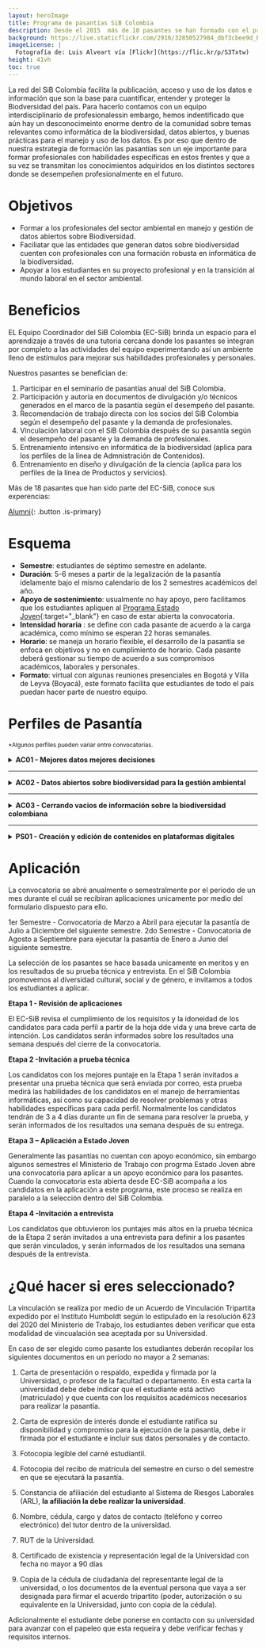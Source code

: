```yaml
---
layout: heroImage
title: Programa de pasantías SiB Colombia
description: Desde el 2015  más de 18 pasantes se han formado con el programa de pasantías.
background: https://live.staticflickr.com/2916/32850527984_dbf3cbee9d_b.jpg
imageLicense: |
  Fotografía de: Luis Alveart vía [Flickr](https://flic.kr/p/S3Txtw) 
height: 41vh
toc: true
---
```


La red del SiB Colombia facilita la publicación, acceso y uso de los datos e información que son la base para cuantificar, entender y proteger la Biodversidad del país. Para hacerlo contamos con un equipo interdisciplinario de profesionalessin embargo, hemos indentificado que aún hay un desconocimeinto enorme dentro de la comunidad sobre temas relevantes como informática de la biodiversidad, datos abiertos, y buenas prácticas para el manejo y uso de los datos. Es por eso que dentro de nuestra estrategia de formación las pasantías son un eje importante para formar profesionales con habilidades específicas en estos frentes y que a su vez se transmitan los conocimientos adquiridos en los distintos sectores donde se desempeñen profesionalmente en el futuro.


# Objetivos

* Formar a los profesionales del sector ambiental en manejo y gestión de datos abiertos sobre Biodiversidad.
* Faciliatar que las entidades que generan datos  sobre biodiversidad cuenten con profesionales con una formación robusta en informática de la biodiversidad.
* Apoyar a los estudiantes en su proyecto profesional y en la transición al mundo laboral en el sector ambiental.


# Beneficios

EL Equipo Coordinador del SiB Colombia (EC-SiB) brinda un espacio para el aprendizaje a través de una tutoria cercana donde los pasantes se integran por completo a las actividades del equipo experimentando así un ambiente lleno de estímulos para mejorar sus habilidades profesionales y personales.

Nuestros pasantes se benefician de:

1. Participar en el seminario de pasantías anual del SiB Colombia.
2. Participación y autoría en documentos de divulgación y/o técnicos generados en el marco de la pasantía según el desempeño del pasante.
3. Recomendación de trabajo directa con los socios del SiB Colombia según el desempeño del pasante y la demanda de profesionales.
4. Vinculación laboral con el SiB Colombia después de su pasantía según el desempeño del pasante y la demanda de profesionales.
5. Entrenamiento intensivo en informática de la biodiversidad (aplica para los perfiles de la línea de Admnistración de Contenidos).
6. Entrenamiento en diseño y divulgación de la ciencia (aplica para los perfiles de la línea de Productos y servicios).

Más de 18 pasantes que han sido parte del EC-SiB, conoce sus experencias:

[Alumni](/comunidad/formacion/alumni){: .button .is-primary}

# Esquema

- **Semestre**: estudiantes de séptimo semestre en adelante.
- **Duración**: 5-6 meses a partir de la legalización de la pasantía idelamente bajo el mismo calendario de los 2 semestres académicos del año.
- **Apoyo de sostenimiento**: usualmente no hay apoyo, pero facilitamos que los estudiantes apliquen al [Programa Estado Joven](https://www.mintrabajo.gov.co/empleo-y-pensiones/movilidad-y-formacion/estado-joven){:target="_blank"} en caso de estar abierta la convocatoria.
- **Intensidad horaria** : se define con cada pasante de acuerdo a la carga académica, como mínimo se esperan 22 horas semanales.
- **Horario**: se maneja un horario flexible, el desarrollo de la pasantía se enfoca en objetivos y no en cumplimiento de horario. Cada pasante deberá gestionar su tiempo de acuerdo a sus compromisos académicos, laborales y personales.
- **Formato**: virtual con algunas reuniones presenciales en Bogotá y Villa de Leyva (Boyacá), este formato facilita que estudiantes de todo el país puedan hacer parte de nuestro equipo.

# Perfiles de Pasantía
<sub>*Algunos perfiles pueden variar entre convocatorias.</sub>

<details>
    <summary markdown="span"><B>AC01 - Mejores datos mejores decisiones</B></summary>
    
<br>
<p>
Esta pasantía se enmarca en la temática de <b>Informática de la Biodiversidad</b> y busca realizar una <b>revisión retrospectiva de calidad</b>  de los datos sobre biodiversidad publicados a través del SiB Colombia con el objetivo de hacer actualizaciones y ajustes que aumenten el potencial de uso de estos datos, permitiendo así que estos sirvan para apoyar procesos de investigación, educación y la toma de decisiones.
</p>


<ul>
  <li><b>Carreras</b>: Biología, Ecología y afines.</li>
  <li><b>Habilidades</b>: uso de herramientas informáticas y de programación (excel, R, python, otros), buena redacción, creatividad para la resolución de problemas.</li>
  <li><b>Idiomas</b>: manejo básico-intermedio de Inglés.</li>
</ul> 
  
<p>
<b>Actividades</b>:
<ul>
  <li>Administrar e integrar datos e información sobre biodiversidad a través de diferentes herramientas de publicación en línea.</li>
  <li>Implementar herramientas informáticas para la validación, limpieza y mejora de la calidad de datos sobre biodiversidad. </li>
  <li>Participar en los procesos de publicación y el acceso libre a datos e información sobre biodiversidad.</li>
</ul> 
</p>


</details>

___

<details>
    <summary markdown="span"><B>AC02 - Datos abiertos sobre biodiversidad para la gestión ambiental</B></summary>
    
<br>
<p>
Esta pasantía se enmarca en la normativa ambiental del país <a href="https://www.minambiente.gov.co/images/normativa/app/decretos/4e-DECRETO%201076%20DE%202015%20MINAMBIENTE%20EXPIDE%20DECRETO%20%C3%9ANICO%20REGLAM.%20SECTOR%20AMBIENTE%20Y%20DESARROLLO%20SOSTENIBLE.pdf">decretos 1376 y 3016 de 2013 -hoy compilados en el[decreto 1076 de 2015</a> que regula la recolección de especímenes; y busca facilitar que los datos sobre biodiversidad generados bajo esta normativa se transformen en una herramienta de conocimiento más allá de los obligaciones legales y que a su ves les permita a los publicadores recibir crédito académido y demás beneficios asociados a la publciación a través del SiB Colombia.
</p>
  
<ul>
  <li><b>Carreras</b>: Biología, Ingeniería ambiental y afines.</li>
  <li><b>Habilidades</b>: uso de herramientas informáticas y de programación (excel, R, python, otros), buena redacción, conocimientos sobre gestión.</li> ambiental,creatividad para la resolución de problemas.</li>
  <li><b>Idiomas</b>: manejo básico-intermedio de Inglés.</li>
</ul>
  
<p>
<b>Actividades</b>:
  
<ul>
 <li>Administrar e integrar datos e información sobre biodiversidad asociados a diferentes permisos de recolección, facilitando el cumplimiento de la normativa ambiental.</li>
 <li>Generación de inventarios de los datos asociados a los permisos de recolección usando el lenguaje de programación de python.</li>
 <li>Implementar herramientas informáticas para la validación, limpieza y mejora de la calidad de datos sobre biodiversidad. </li>
 <li>Migrar datos sobre biodiversidad asociados a la normativa para que tengan mayor visibilidad y potencial de uso.</li>
</ul>
</p> 



</details>

___

<details>
    <summary markdown="span"><B>AC03 - Cerrando vacios de información sobre la biodiversidad colombiana</B></summary>
    
<br>
<p>
Esta pasantía busca facilitar la publicación de datos de diferentes grupos biológicos, zonas geográficas  o temáticas para los cuales existe muy poca o ningun tipo de información publciada de manera libre y gratuita. En cada convocatoria identificamos un aliado estratégico para trabajar sobre sus datos y asegurar que estos sean publicados con la mejor calidad posible. A la fecha hemos trabajado de la mano con la <a href="https://www.gbif.org/dataset/9f99a46b-d812-45a2-b51a-3f48f65357b5">Pontificia Universidad Javeriana</a> facilitando la publicación de datos de colecciones biológicas de microoganismos y con el <a href="https://obis.org/node/d2f71b1b-9138-4aba-ad8f-8327ac3d041e">INVEMAR</a> para la publicación de datos marino-costeros.
</p>
  
<ul>
  <li><b>Carreras</b>: Biología, Ecología y afines.</li>
  <li><b>Habilidades</b>: uso de herramientas informáticas y de programación (excel, R, python, otros), buena redacción, conocimientos sobre gestión ambiental,creatividad para la resolución de problemas.</li>
  <li><b>Idiomas</b>: manejo básico-intermedio de Inglés.</li>
</ul>
 
<p>
<b>Actividades</b>:
<ul>
  <li>Generación de perfiles para la publicación de un tipo de datos o fuente específica.</li>
  <li>Administrar e integrar datos e información sobre biodiversidad a través de diferentes herramientas de publicación en línea</li>
  <li>Implementar herramientas informáticas para la validación, limpieza y mejora de la calidad de datos sobre biodiversidad. </li>
  <li>Participar en los procesos de publicación y el acceso libre a datos e información sobre biodiversidad.</li>
</ul>
</p>
  
</details>

___

<details>
    <summary markdown="span"><B>PS01 - Creación y edición de contenidos en plataformas digitales</B></summary>
    
<br>
<p>
Esta pasantía busca el diseño e implementar estrategias de divulgación científica sobre la publicación, acceso y uso de datos abiertos sobre biodiversidad.
</p>
  
<ul>
  <li><b>Carreras</b>: Diseño Gráfico, Diseño Industrial, Diseño interactivo, Artes visuales, Animación.</li>
  <li><b>Habilidades</b>: manejo plataforma adobe, eedes sociales, páginas web y aplicativos móviles.</li>
  <li><b>Idiomas</b>: manejo básico-intermedio de Inglés.</li>
</ul>
  
<p>
<b>Actividades</b>:
<ul>
  <li>Crear, maquetar, preparar, editar y optimizar piezas de divulgación.</li>
  <li>Gestión de redes sociales.</li>
  <li>Creación de material fotográfico y/o audiovisual</li>
</ul>
</p>
  
</details>


# Aplicación

La convocatoria se abré  anualmente o semestralmente por el periodo de un mes durante el cuál se recibiran aplicaciones unicamente por medio del formulario dispuesto para ello.
  
  1er Semestre -  Convocatoria de Marzo a Abril para ejecutar la pasantía de Julio a Diciembre del siguiente semestre.
  2do Semestre -  Convocatoria de Agosto a Septiembre para ejecutar la pasantía de Enero a Junio del siguiente semestre.

La selección de los pasantes se hace basada unicamente en meritos y en los resultados de su prueba técnica y entrevista. En el SiB Colombia promovemos al diversidad cultural, social y de género, e invitamos a todos los estudiantes a aplicar.

**Etapa 1 - Revisión de aplicaciones**

  El EC-SiB revisa el cumplimiento de los requisitos y la idoneidad de los candidatos para cada perfil a partir de la hoja dde vida y una breve carta de intención. 
  Los candidatos serán informados sobre los resultados una semana después del cierre de la convocatoria.
  
**Etapa 2 -Invitación a prueba técnica** 

  Los candidatos  con los mejores puntaje en la Etapa 1 serán invitados a presentar una prueba técnica que será enviada por correo, esta prueba medirá las
  habilidades de los candidatos en el manejo de herramientas informáticas, así como su capacidad de resolver problemas y otras habilidades específicas para cada
  perfil. 
  Normalmente los candidatos tendrán de 3 a 4 días durante un fin de semana para resolver la prueba, y serán informados de los resultados una semana después de su entrega. 

**Etapa 3 – Aplicación a Estado Joven**

 Generalmente las pasantías no cuentan con apoyo económico, sin embargo algunos semestres el Ministerio de Trabajo con progrma Estado Joven abre una convocatoria para aplicar a un apoyo económico para los pasantes.
 Cuando la convocatoria esta abierta desde EC-SiB acompaña a los candidatos en la aplicación a este programa, este proceso se realiza en paralelo a la selección dentro del SiB Colombia.

**Etapa 4 -Invitación a entrevista** 

Los candidatos que obtuvieron los puntajes más altos en la prueba técnica de la Etapa 2 serán invitados a una entrevista para definir a los pasantes que serán vinculados, y serán informados de los resultados una semana después de la entrevista.
  

# ¿Qué hacer si eres seleccionado?

La vinculación se realiza por medio de un Acuerdo de Vinculación Tripartita expedido por el Instituto Humboldt según lo estipulado en la resolución 623 del 2020 del Ministerio de Trabajo, los estudiantes deben verificar que esta modalidad de vincualación sea aceptada por su Universidad.

En caso de ser elegido como pasante los estudiantes deberán recopilar los siguientes documentos en un periodo no mayor a 2 semanas:


1. Carta de presentación o respaldo, expedida y firmada por la Universidad, o profesor de la facultad o departamento. En esta carta la universidad debe debe indicar que el estudiante está activo (matriculado) y que cuenta con los requisitos académicos necesarios para realizar la pasantía.

2. Carta de expresión de interés donde el estudiante ratifica su disponibilidad y compromiso para la ejecución de la pasantía, debe ir firmada por el estudiante e incluir sus datos personales y de contacto.

3. Fotocopia legible del carné estudiantil.

4. Fotocopia del recibo de matrícula del semestre en curso o del semestre en que se ejecutará la pasantía.

5. Constancia de afiliación del estudiante al Sistema de Riesgos Laborales (ARL), **la afiliación la debe realizar la universidad**.

6. Nombre, cédula, cargo y datos de contacto (teléfono y correo electrónico) del tutor dentro de la universidad.

7. RUT de la Universidad.

8. Certificado de existencia y representación legal de la Universidad con fecha no mayor a 90 días

9. Copia de la cédula de ciudadanía del representante legal de la universidad, o los documentos de la eventual persona que vaya a ser designada para firmar el acuerdo tripartito (poder, autorización o su equivalente en la Universidad, junto con copia de la cédula).

Adicionalmente el estudiante debe ponerse en contacto con su universidad para avanzar con el papeleo que esta requeira y debe verificar fechas y requisitos internos.

